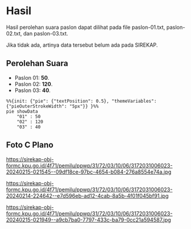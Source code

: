 # Hasil

Hasil perolehan suara paslon dapat dilihat pada file paslon-01.txt, paslon-02.txt, dan paslon-03.txt.

Jika tidak ada, artinya data tersebut belum ada pada SIREKAP.

## Perolehan Suara

 * Paslon 01: **50**.
 * Paslon 02: **120**.
 * Paslon 03: **40**.

```mermaid
%%{init: {"pie": {"textPosition": 0.5}, "themeVariables": {"pieOuterStrokeWidth": "5px"}} }%%
pie showData
    "01" : 50
    "02" : 120
    "03" : 40
```
## Foto C Plano

https://sirekap-obj-formc.kpu.go.id/4f71/pemilu/ppwp/31/72/03/10/06/3172031006023-20240215-021545--09df18ce-97bc-4654-b084-276a8554e74a.jpg

https://sirekap-obj-formc.kpu.go.id/4f71/pemilu/ppwp/31/72/03/10/06/3172031006023-20240214-224642--e7d596eb-ad12-4cab-8a5b-4f01f045bf91.jpg

https://sirekap-obj-formc.kpu.go.id/4f71/pemilu/ppwp/31/72/03/10/06/3172031006023-20240215-021949--a9cb7ba0-7797-433c-ba79-0cc21a594587.jpg
